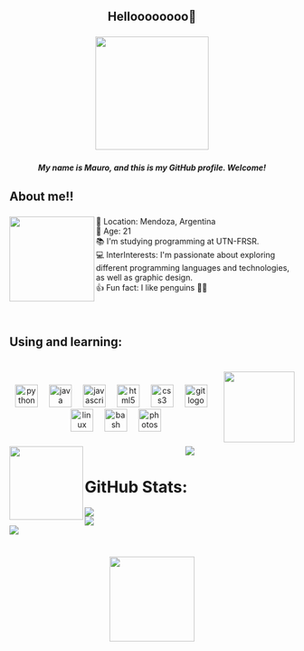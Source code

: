 <h2 align="center">Helloooooooo👋</h2>

###

<div align="center">
  <img height="200" src="https://i.imgur.com/HCdsxWR.jpg"  />
</div>

###

<h5 align="center">My name is Mauro, and this is my GitHub profile. Welcome!</h5>

###

<h2 align="left">About me!!</h2>

###

<img align="left" height="150" src="https://i.imgur.com/Ct9bopW.jpg"  />

###

<p align="left">📍 Location: Mendoza, Argentina<br>🧃 Age: 21<br>📚 I'm studying programming at UTN-FRSR.<br>💻  InterInterests: I'm passionate about exploring different programming languages and technologies, as well as graphic design.<br>👍 Fun fact: I like penguins 🐧🐧</p>

###

<br clear="both">

<h2 align="left">Using and learning:</h2>

###

<br clear="both">

<img align="right" height="125" src="https://i.imgur.com/92DPyyd.jpg"  />

###

<div align="center">
  <img src="https://cdn.jsdelivr.net/gh/devicons/devicon/icons/python/python-original.svg" height="40" alt="python logo"  />
  <img width="12" />
  <img src="https://cdn.jsdelivr.net/gh/devicons/devicon/icons/java/java-original.svg" height="40" alt="java logo"  />
  <img width="12" />
  <img src="https://cdn.jsdelivr.net/gh/devicons/devicon/icons/javascript/javascript-original.svg" height="40" alt="javascript logo"  />
  <img width="12" />
  <img src="https://cdn.jsdelivr.net/gh/devicons/devicon/icons/html5/html5-original.svg" height="40" alt="html5 logo"  />
  <img width="12" />
  <img src="https://cdn.jsdelivr.net/gh/devicons/devicon/icons/css3/css3-original.svg" height="40" alt="css3 logo"  />
  <img width="12" />
  <img src="https://cdn.jsdelivr.net/gh/devicons/devicon/icons/git/git-original.svg" height="40" alt="git logo"  />
  <img width="12" />
  <img src="https://cdn.jsdelivr.net/gh/devicons/devicon/icons/linux/linux-original.svg" height="40" alt="linux logo"  />
  <img width="12" />
  <img src="https://cdn.jsdelivr.net/gh/devicons/devicon/icons/bash/bash-original.svg" height="40" alt="bash logo"  />
  <img width="12" />
  <img src="https://cdn.jsdelivr.net/gh/devicons/devicon/icons/photoshop/photoshop-plain.svg" height="40" alt="photoshop logo"  />
</div>

###

<img align="left" height="130" src="https://i.imgur.com/Au5pJnU.jpg"  />

###

<div align="center">
  <img src="https://profile-counter.glitch.me/macmauro/count.svg?"  />
</div>


###

# GitHub Stats:
![](https://github-readme-stats.vercel.app/api?username=macmauro&theme=dark&hide_border=true&include_all_commits=false&count_private=false)<br/>
![](https://github-readme-streak-stats.herokuapp.com/?user=macmauro&theme=dark&hide_border=true)<br/>
![](https://github-readme-stats.vercel.app/api/top-langs/?username=macmauro&theme=dark&hide_border=true&include_all_commits=false&count_private=false&layout=compact)

###
<br clear="both">

<div align="center">
  <img height="150" src="https://i.imgur.com/xdqkuPR.jpg"  />
</div>


<!-- Proudly created with GPRM ( https://gprm.itsvg.in ) -->
<!---
mauromesas/mauromesas is a ✨ special ✨ repository because its `README.md` (this file) appears on your GitHub profile.
You can click the Preview link to take a look at your changes.
--->
